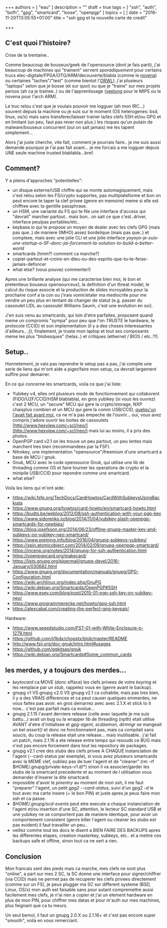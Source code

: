 +++
authors = [ "eau" ]
description = ""
draft = true
tags = [ "ssh", "auth", "bofh", "gpg", "smartcard", "loose", "openpgp" ]
topics = [ ]
date = "2016-11-20T13:05:55+01:00"
title = "ssh gpg et ta nouvelle carte de credit"

+++

## C'est quoi l'histoire?

Crise de la trentaine..

Comme beaucoup de bouseux/geek de l'opensource (dont je fais parti), j'ai beaucoup de machines qui "trainent" servent _sporadiquement_ pour certains trucs elec-digitale/FPGA/OTG/ARM/decouverte/blabla (comme le [novena](https://www.crowdsupply.com/sutajio-kosagi/novena)) ou certaines "taches"/"test" (comme bientot l'[ORWL](https://www.crowdsupply.com/design-shift/orwl)), j'ai plusieurs "laptops" selon que je bosse (et sur quoi) ou que je "traine" sur mes projets persos (ah ca je trainee..) ou de l'apprentissage ([yeelong](https://www.amazon.com/Screen-Lemote-Yeeloong-8101_B-Netbook/dp/B005XH10NQ/ref=sr_1_2?ie=UTF8&qid=1319989211&sr=8-2?tag=electronicfro-20) pour le MIPS ou le novena pour l'arch ARM). 

Le truc relou c'est que je voulais pouvoir me logguer (ah mon IRC...) souvent depuis la machine ou je suis sur le moment (OS heterogenes: bsd, linux, os/x) mais sans transferer/laisser trainer la/les clefs SSH et/ou GPG et en limitant (un peu, faut pas rever non plus.) les risques qu'un putain de malware/bouseux concurrent (oui on sait jamais) me les tapent simplement...

Alors j'ai juste cherche, vite fait, comment je pourrais faire.. je me suis aussi demande pourquoi je l'ai pas fait avant...  je me forcais a me logguer depuis UNE seule machine trusted blablabla...bref.

## Comment?

Y a pleins d'approches "potentielles":

* un disque externe/USB chiffre qui se monte automagiquement, mais c'est relou selon les FS/crypto supportes, pas multiplateforme et bon on peut encore te taper ta clef privee (genre en memoire) meme si elle est chiffree avec ta gentille passphrase.
* un HSM, une variante du FS qui te file une interface d'access qui "devrait" marcher partout.. mais bon.. on sait ce que c'est..driver, interface peu/pas portables/etc..
* keybase.io qui te propose un moyen de dealer avec tes clefs GPG (mais pas que..) de maniere (IMHO) assez bordelique (mais pas que..) et complexe, mais avec une jolie CLI et une jolie interface _yoyoyo-je-suis-une-startup-a-SF-donc-jai-forcement-la-solution-to-build-a-better-world_
* smartcards (hmm?! comment ca marche?)
* copier-partout-et-croire-en-dieu-ou-des-esprits-que-tu-te-feras-jamais-defoncer
* what else? (vous pouvez commenter!)

Apres une brillante analyse (qui me caracterise bien moi, le bon et pretentieux bouseux opensourceux), la definition d'un threat model, le calcul du risque associe et la production de slides incroyables pour la prochaine conf a la con ou j'irais vomir/etaler ma mediocrite pour me vendre un peu plus en tentant de changer de statut (e.g. passer du cassoulet LIDL au cassoulet Williams Saurin, c'est une evolution en soi).

J'en suis venu au smartcards, qui loin d'etre parfaites, proposent quand meme un compromis "sympa" pour peu que l'on _TRUSTE_ le hardware, le protocole (CCID) et son implementation (il y a des choses interessantes d'ailleurs.. ;)), finalement, je truste mon laptop et tout ses composants meme les plus "blobesques" (helas..) et critiques (ethernet / BIOS / etc..?!).


## Setup..

Honnetement, je vais pas reprendre le setup pas a pas, j'ai compile une serie de liens qui m'ont aide a piger/faire mon setup, ca devrait largement suffire pour demarrer.

En ce qui concerne les smartcards, voila ce que j'ai liste:

* Yubikey v4, elles ont plusieurs mode de fonctionnement qui collaborent (FIDO/U2F/CCID/HSM blablabla), en gros yubikey (si vous les ouvrez) c'est 2 MCU, un "secure" MCU qui gere la crypto/storage, NXP chaisplus combien et un MCU qui gere la comm USB/CCID, [quelqu'un l'avait fait avant moi](http://www.hexview.com/~scl/neo/), ca ne m'a pas empeche de l'ouvrir... oui, vous avez compris j'adore ouvrir les boites de cassoulets [http://www.hexview.com/~scl/neo/](http://www.hexview.com/~scl/neo/) mais lui au moins, il a pris des photos.
* OpenPGP card v2.1 on les trouve un peu partout, un peu lentes mais marchent tres bien (recommandees par la FSF).
* Nitrokey, une implementation "opensource"/freemium d'une smartcard a base de MCU / gnuk.
* Gnuk, MCU avec le code opensource Gnuk, qui utilise une lib de threading comme OS et faire tourner les operations de crypto et la minipile USB/CCID pour repondre comme une smartcard.
* what else?


Voila les liens qui m'ont aide:

* https://wiki.fsfe.org/TechDocs/CardHowtos/CardWithSubkeysUsingBackups
* https://www.gnupg.org/howtos/card-howto/en/smartcard-howto.html
* https://budts.be/weblog/2012/08/ssh-authentication-with-your-pgp-key
* https://www.sidorenko.io/blog/2014/11/04/yubikey-slash-openpgp-smartcards-for-newbies/
* https://blog.josefsson.org/2014/06/23/offline-gnupg-master-key-and-subkeys-on-yubikey-neo-smartcard/
* https://www.preining.info/blog/2016/04/gnupg-subkeys-yubikey/
* https://spin.atomicobject.com/2014/02/09/gnupg-openpgp-smartcard/
* https://incenp.org/notes/2014/gnupg-for-ssh-authentication.html
* https://openpgpcard.org/makecard/
* https://lists.gnupg.org/pipermail/gnupg-devel/2016-January/030682.html
* https://www.gnupg.org/documentation/manuals/gnupg/GPG-Configuration.html
* https://wiki.archlinux.org/index.php/GnuPG
* https://wiki.debian.org/Smartcards/OpenPGP#SSH
* https://www.esev.com/blog/post/2015-01-pgp-ssh-key-on-yubikey-neo/
* https://www.programmierecke.net/howto/gpg-ssh.html
* https://alexcabal.com/creating-the-perfect-gpg-keypair/

Hardware:

* https://www.seeedstudio.com/FST-01-with-White-Enclosure-p-1279.html
* https://github.com/jj1bdx/chopstx/blob/master/README
* http://www.fsij.org/doc-gnuk/intro.html#usages
* https://github.com/ggkitsas/gnuk
* https://wiki.debian.org/Smartcards#Some_common_cards



## les merdes, y a toujours des merdes...

* _keytocard_ ca MOVE (donc efface) les clefs privees de votre _keyring_ et les remplace par un _stub_, rappelez vous en (genre avant le backup).
* gnupg v1 VS gnupg v2.0 VS gnupg v2.1 ca cohabite, mais pas tres bien, il y a des VRAIS differences et ca peut causer quelques emmerdes, ne vous faites pas avoir. en gros demarrez avec avec 2.1.X et stick to it now... c'est pas parfait mais ca evolue...
* gnupg 2.1.15 l'avant derniere release (celle avec laquelle je me suis battu...) avait un bug ou la wrapper lib de threading (npth) etait utilise AVANT d'etre d'initialisee et _gpg-agent_, _scdaemon_, _dirmngr_ se mangeait un bel _assert()_ et donc ne fonctionnaient pas, mais ca compilait sans soucis, du coup la release etait une release... mais inutilisable.. j'ai fait un patch, mais 2.1.16 a ete release entre temps qui resouds ce BUG mais n'est pas encore forcement dans tout les repository de packages.
* gnupg v2.1 cree des _stubs_ des clefs privee A CHAQUE instanciation de l'agent (--card-status par exemple), si vous avez plusieurs smartcards avec la MEME clef, oubliez pas de tuer l'agent et de "cleaner" (rm -rf $HOME/.gnupg/private-keys-v1.d/\*) sinon il va associer/garder les stubs de la smartcard precedente et au moment de l utilisation vous demander d'inserer la dite smartcard.
* impossible d'avoir le _pinentry_ au moment de mon ssh, il me faut "preparer" l'agent, un petit _gpg2 --card-status_, suivi d'un _gpg2 -d <unfichierchiffreavecmaclefGPG>_ le tout avec ma carte insere (+ le bon PIN) et juste apres je peux faire mon ssh et ca passe.
* _$HOME/.gnupg/scd-events_ peut etre execute a chaque instanciation de l'agent et/ou insertion d'une SC, attention, le lecteur SC standard USB et une yubikey ne se comportent pas de maniere identique, pour avoir un comportement consistent (genre killer l'agent ou cleaner les stubs est pas evident) il faut travailler un peu..
* veillez comme tout les docs le disent a BIEN FAIRE DES BACKUPS apres les differentes etapes, creation masterkey, subkeys, etc.. et a mettre ces backups safe et offline, sinon tout ca ne sert a rien.


## Conclusion

Mon francais sent des pieds mais ca marche, mes clefs ne sont plus "online", a part sur mes 2 SC, la SC donne une interface pour signer/chiffrer (via CCID) mais ne permet pas de recuperer les clefs privees directement (comme sur un FS), je peux plugger ma SC sur different systeme (BSD, Linux, OS/x) mon auth est faisable sans pour autant compremettre aussi facilement mes clefs, je n'ai rien a copier et j'ai un element hardware en plus de mon PIN, pour chiffrer mes datas et pour m'auth sur mes machines, plus feignant que ca tu meurs.

Un seul bemol, il faut un gnupg 2.0.X ou 2.1.16+ et c'est pas encore super "smooth", voila en vous remerciant.
